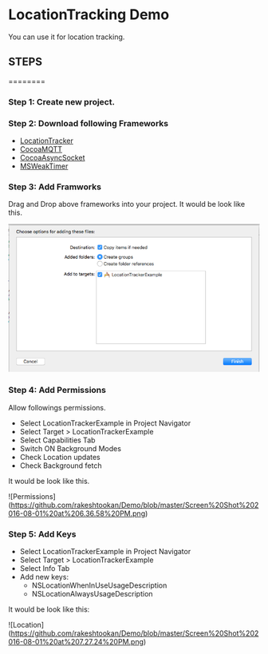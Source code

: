 LocationTracking Demo
=====================

You can use it for location tracking.

## STEPS
========

### Step 1: Create new project.
### Step 2: Download following Frameworks

* [LocationTracker]()
* [CocoaMQTT]()
* [CocoaAsyncSocket]()
* [MSWeakTimer]()

### Step 3: Add Framworks

Drag and Drop above frameworks into your project. It would be look like this.

![Drag](https://github.com/rakeshtookan/Demo/blob/master/Screen%20Shot%202016-08-01%20at%205.51.09%20PM.png)

### Step 4: Add Permissions

Allow followings permissions.
* Select LocationTrackerExample in Project Navigator
* Select Target > LocationTrackerExample
* Select Capabilities Tab
* Switch ON Background Modes
* Check Location updates
* Check Background fetch

It would be look like this.

![Permissions] (https://github.com/rakeshtookan/Demo/blob/master/Screen%20Shot%202016-08-01%20at%206.36.58%20PM.png)

### Step 5: Add Keys

* Select LocationTrackerExample in Project Navigator
* Select Target > LocationTrackerExample
* Select Info Tab
* Add new keys: 
  * NSLocationWhenInUseUsageDescription
  * NSLocationAlwaysUsageDescription

It would be look like this:

![Location] (https://github.com/rakeshtookan/Demo/blob/master/Screen%20Shot%202016-08-01%20at%207.27.24%20PM.png)
  
